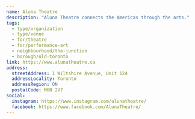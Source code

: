 ```yaml
---
name: Aluna Theatre
description: "Aluna Theatre connects the Americas through the arts."
tags:
  - type/organization
  - type/venue
  - for/theatre
  - for/performance-art
  - neighbourhood/the-junction
  - borough/old-toronto
link: https://www.alunatheatre.ca
address:
  streetAddress: 1 Wiltshire Avenue, Unit 124
  addressLocality: Toronto
  addressRegion: ON
  postalCode: M6N 2V7
social:
  instagram: https://www.instagram.com/alunatheatre/
  facebook: https://www.facebook.com/AlunaTheatre/
---
```

